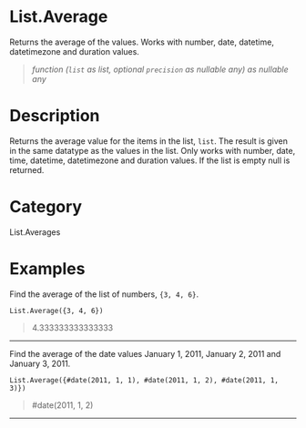# List.Average
Returns the average of the values. Works with number, date, datetime, datetimezone and duration values.
> _function (<code>list</code> as list, optional <code>precision</code> as nullable any) as nullable any_

# Description 
Returns the average value for the items in the list, <code>list</code>. The result is given in the same datatype as the values in the list. Only works with number, date, time, datetime, datetimezone and duration values.
    If the list is empty null is returned.
# Category 
List.Averages
# Examples 
Find the average of the list of numbers, <code>{3, 4, 6}</code>.
```
List.Average({3, 4, 6})
```
> 4.333333333333333
***
Find the average of the date values January 1, 2011, January 2, 2011 and January 3, 2011.
```
List.Average({#date(2011, 1, 1), #date(2011, 1, 2), #date(2011, 1, 3)}) 
```
> #date(2011, 1, 2)
***
